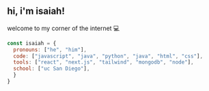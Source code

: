 <h2> hi, i'm isaiah! </h2>

welcome to my corner of the internet :computer:

```javascript
const isaiah = {
  pronouns: ["he", "him"],
  code: ["javascript", "java", "python", "java", "html", "css"],
  tools: ["react", "next.js", "tailwind", "mongodb", "node"],
  school: ["uc San Diego"],
  }
}

```
